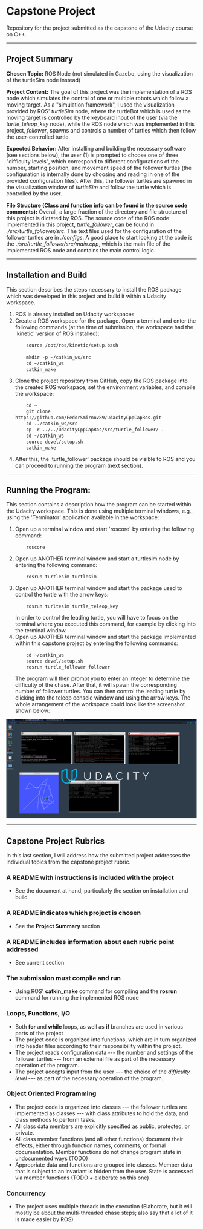 # Capstone Project
Repository for the project submitted as the capstone of the Udacity course on C++.

****

## Project Summary

**Chosen Topic:** ROS Node (not simulated in Gazebo, using the visualization of the turtleSim node instead)

**Project Content:** The goal of this project was the implementation of a ROS node which simulates the control of one or multiple robots which follow a moving target. As a "simulation framework", I used the visualization provided by ROS' *turtleSim* node, where the turtleBot which is used as the moving target is controlled by the keyboard input of the user (via the *turtle_teleop_key* node), while the ROS node which was implemented in this project, *follower*, spawns and controls a number of turtles which then follow the user-controlled turtle.

**Expected Behavior:** After installing and building the necessary software (see sections below), the user (1) is prompted to choose one of three "difficulty levels", which correspond to different configurations of the number, starting position, and movement speed of the follower turtles (the configuration is internally done by choosing and reading in one of the provided configuration files). After this, the follower turtles are spawned in the visualization window of *turtleSim* and follow the turtle which is controlled by the user.

**File Structure (Class and function info can be found in the source code comments):** Overall, a large fraction of the directory and file structure of this project is dictated by ROS. The source code of the ROS node implemented in this project, *turtle_follower*, can be found in *./src/turtle_follower/src*. The text files used for the configuration of the follower turtles are in *./configs*. A good place to start looking at the code is the *./src/turtle_follower/src/main.cpp*, which is the main file of the implemented ROS node and contains the main control logic.

****

## Installation and Build

This section describes the steps necessary to install the ROS package which was developed in this project and build it within a Udacity workspace.

1. ROS is already installed on Udacity workspaces
2. Create a ROS workspace for the package. Open a terminal and enter the following commands (at the time of submission, the workspace had the 'kinetic' version of ROS installed):
    ```
        source /opt/ros/kinetic/setup.bash

        mkdir -p ~/catkin_ws/src
        cd ~/catkin_ws
        catkin_make
    ```
3. Clone the project repository from GitHub, copy the ROS package into the created ROS workspace, set the environment variables, and compile the workspace:
    ```
        cd ~
        git clone https://github.com/FedorSmirnov89/UdacityCppCapRos.git
        cd ../catkin_ws/src
        cp -r ../../UdacityCppCapRos/src/turtle_follower/ .
        cd ~/catkin_ws
        source devel/setup.sh
        catkin_make
    ```
4. After this, the 'turtle_follower' package should be visible to ROS and you can proceed to running the program (next section).

****

## Running the Program:

This section contains a description how the program can be started within the Udacity workspace. This is done using multiple terminal windows, e.g., using the 'Terminator' application available in the workspace:

1. Open up a terminal window and start 'roscore' by entering the following command:
    ```
        roscore
    ```
2. Open up ANOTHER terminal window and start a turtlesim node by entering the following command:
    ```
        rosrun turtlesim turtlesim
    ```
3. Open up ANOTHER terminal window and start the package used to control the turtle with the arrow keys:
    ```
        rosrun turltesim turtle_teleop_key
    ```
    In order to control the leading turtle, you will have to focus on the terminal where you executed this command, for example by clicking into the terminal window.
4. Open up ANOTHER terminal window and start the package implemented within this capstone project by entering the following commands:
    ```
        cd ~/catkin_ws
        source devel/setup.sh
        rosrun turtle_follower follower
    ```
    The program will then prompt you to enter an integer to determine the difficulty of the chase. After that, it will spawn the corresponding number of follower turtles. You can then control the leading turtle by clicking into the teleop console window and using the arrow keys. The whole arrangement of the workspace could look like the screenshot shown below:

![workspace screenshot](imgs/workspace.png)

****

## Capstone Project Rubrics

In this last section, I will address how the submitted project addresses the individual topics from the capstone project rubric.

### A README with instructions is included with the project

- See the document at hand, particularly the section on installation and build

### A README indicates which project is chosen

- See the **Project Summary** section

### A README includes information about each rubric point addressed

- See current section

### The submission must compile and run

- Using ROS' **catkin_make** command for compiling and the **rosrun** command for running the implemented ROS node

### Loops, Functions, I/O

- Both **for** and **while** loops, as well as **if** branches are used in various parts of the project
- The project code is organized into functions, which are in turn organized into header files according to their responsibility within the project.
- The project reads configuration data --- the number and settings of the follower turtles --- from an external file as part of the necessary operation of the program.
- The project accepts input from the user --- the choice of the *difficulty level* --- as part of the necessary operation of the program.

### Object Oriented Programming

- The project code is organized into classes --- the follower turtles are implemented as classes --- with class attributes to hold the data, and class methods to perform tasks.
- All class data members are explicitly specified as public, protected, or private.
- All class member functions (and all other functions) document their effects, either through function names, comments, or formal documentation. Member functions do not change program state in undocumented ways (TODO)
- Appropriate data and functions are grouped into classes. Member data that is subject to an invariant is hidden from the user. State is accessed via member functions (TODO + elaborate on this one)

### Concurrency

- The project uses multiple threads in the execution (Elaborate, but it will mostly be about the multi-threaded chase steps; also say that a lot of it is made easier by ROS)




